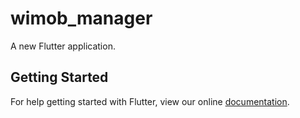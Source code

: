 # wimob_manager

A new Flutter application.

## Getting Started

For help getting started with Flutter, view our online
[documentation](https://flutter.io/).
